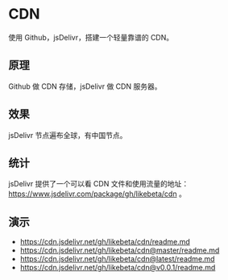 # CDN

使用 Github，jsDelivr，搭建一个轻量靠谱的 CDN。

## 原理

Github 做 CDN 存储，jsDelivr 做 CDN 服务器。

## 效果

jsDelivr 节点遍布全球，有中国节点。

## 统计

jsDelivr 提供了一个可以看 CDN 文件和使用流量的地址：<https://www.jsdelivr.com/package/gh/likebeta/cdn> 。

## 演示

+ <https://cdn.jsdelivr.net/gh/likebeta/cdn/readme.md>
+ <https://cdn.jsdelivr.net/gh/likebeta/cdn@master/readme.md>
+ <https://cdn.jsdelivr.net/gh/likebeta/cdn@latest/readme.md>
+ <https://cdn.jsdelivr.net/gh/likebeta/cdn@v0.0.1/readme.md>
